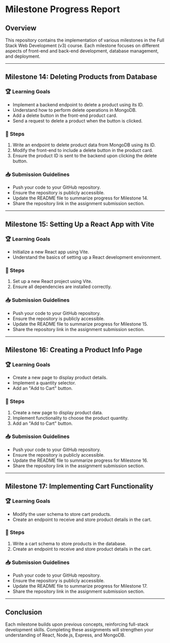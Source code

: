 # Milestone Progress Report

## Overview
This repository contains the implementation of various milestones in the Full Stack Web Development (v3) course. Each milestone focuses on different aspects of front-end and back-end development, database management, and deployment.

---

## Milestone 14: Deleting Products from Database

### 🏆 Learning Goals
- Implement a backend endpoint to delete a product using its ID.
- Understand how to perform delete operations in MongoDB.
- Add a delete button in the front-end product card.
- Send a request to delete a product when the button is clicked.

### 📌 Steps
1. Write an endpoint to delete product data from MongoDB using its ID.
2. Modify the front-end to include a delete button in the product card.
3. Ensure the product ID is sent to the backend upon clicking the delete button.

### 📥 Submission Guidelines
- Push your code to your GitHub repository.
- Ensure the repository is publicly accessible.
- Update the README file to summarize progress for Milestone 14.
- Share the repository link in the assignment submission section.

---

## Milestone 15: Setting Up a React App with Vite

### 🏆 Learning Goals
- Initialize a new React app using Vite.
- Understand the basics of setting up a React development environment.

### 📌 Steps
1. Set up a new React project using Vite.
2. Ensure all dependencies are installed correctly.

### 📥 Submission Guidelines
- Push your code to your GitHub repository.
- Ensure the repository is publicly accessible.
- Update the README file to summarize progress for Milestone 15.
- Share the repository link in the assignment submission section.

---

## Milestone 16: Creating a Product Info Page

### 🏆 Learning Goals
- Create a new page to display product details.
- Implement a quantity selector.
- Add an "Add to Cart" button.

### 📌 Steps
1. Create a new page to display product data.
2. Implement functionality to choose the product quantity.
3. Add an "Add to Cart" button.

### 📥 Submission Guidelines
- Push your code to your GitHub repository.
- Ensure the repository is publicly accessible.
- Update the README file to summarize progress for Milestone 16.
- Share the repository link in the assignment submission section.

---

## Milestone 17: Implementing Cart Functionality

### 🏆 Learning Goals
- Modify the user schema to store cart products.
- Create an endpoint to receive and store product details in the cart.

### 📌 Steps
1. Write a cart schema to store products in the database.
2. Create an endpoint to receive and store product details in the cart.

### 📥 Submission Guidelines
- Push your code to your GitHub repository.
- Ensure the repository is publicly accessible.
- Update the README file to summarize progress for Milestone 17.
- Share the repository link in the assignment submission section.

---

## Conclusion
Each milestone builds upon previous concepts, reinforcing full-stack development skills. Completing these assignments will strengthen your understanding of React, Node.js, Express, and MongoDB.


